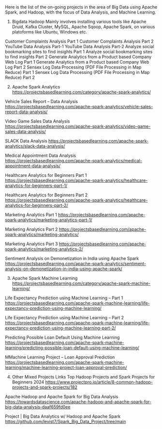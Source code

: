 
Here is the list of the on-going projects in the area of Big Data using Apache Spark, and Hadoop, with the focus of Data Analysis, and Machine Learning. 


1. Bigdata Hadoop
Mainly involves installing various tools like Apache Druid, Kafka Cluster, MySQL, Apache Sqoop, Apache Spark, on various platoforms like Ubuntu, Windows etc. 

  Customer Complaints Analysis Part 1
  Customer Complaints Analysis Part 2
  YouTube Data Analysis Part-1
  YouTube Data Analysis Part-2
  Analyze social bookmarking sites to find insights Part 1
  Analyze social bookmarking sites to find insights Part 2
  Generate Analytics from a Product based Company Web Log Part 1
  Generate Analytics from a Product based Company Web Log Part 2
  Sensex Log Data Processing (PDF File Processing in Map Reduce) Part 1
  Sensex Log Data Processing (PDF File Processing in Map Reduce) Part 2


2. Apache Spark Analytics
https://projectsbasedlearning.com/category/apache-spark-analytics/

Vehicle Sales Report – Data Analysis
https://projectsbasedlearning.com/apache-spark-analytics/vehicle-sales-report-data-analysis/

Video Game Sales Data Analysis
https://projectsbasedlearning.com/apache-spark-analytics/video-game-sales-data-analysis/

SLACK Data Analysis
https://projectsbasedlearning.com/apache-spark-analytics/slack-data-analysis/

Medical Appointment Data Analysis
https://projectsbasedlearning.com/apache-spark-analytics/medical-appointment-data-analysis/

Healthcare Analytics for Beginners Part 1
https://projectsbasedlearning.com/apache-spark-analytics/healthcare-analytics-for-beginners-part-1/

Healthcare Analytics for Beginners Part 2
https://projectsbasedlearning.com/apache-spark-analytics/healthcare-analytics-for-beginners-part-2/

Marketing Analytics Part 1
https://projectsbasedlearning.com/apache-spark-analytics/marketing-analytics-part-1/

Marketing Analytics Part 2
https://projectsbasedlearning.com/apache-spark-analytics/marketing-analytics/

Marketing Analytics Part 3
https://projectsbasedlearning.com/apache-spark-analytics/marketing-analytics-2/

Sentiment Analysis on Demonetization in India using Apache Spark
https://projectsbasedlearning.com/apache-spark-analytics/sentiment-analysis-on-demonetization-in-india-using-apache-spark/


3. Apache Spark Machine Learning
https://projectsbasedlearning.com/category/apache-spark-machine-learning/

  Life Expectancy Prediction using Machine Learning – Part 1
  https://projectsbasedlearning.com/apache-spark-machine-learning/life-expectancy-prediction-using-machine-learning/

  Life Expectancy Prediction using Machine Learning – Part 2
  https://projectsbasedlearning.com/apache-spark-machine-learning/life-expectancy-prediction-using-machine-learning-part-2/

  Predicting Possible Loan Default Using Machine Learning
  https://projectsbasedlearning.com/apache-spark-machine-learning/predicting-possible-loan-default-using-machine-learning/

  MMachine Learning Project – Loan Approval Prediction
  https://projectsbasedlearning.com/apache-spark-machine-learning/machine-learning-project-loan-approval-prediction/


4. Other Mixed Projects Links
  Top Hadoop Projects and Spark Projects for Beginners 2024
  https://www.projectpro.io/article/8-common-hadoop-projects-and-spark-projects/182
  
  
  Apache Hadoop and Apache Spark for Big Data Analysis
  https://towardsdatascience.com/apache-hadoop-and-apache-spark-for-big-data-analysis-daaf659fd0ee
  
  
  Project | Big Data Analytics w/ Hadoop and Apache Spark
  https://github.com/levist7/Spark_Big_Data_Project/tree/main


